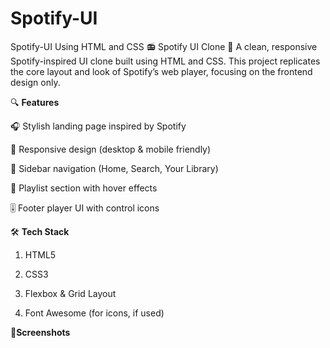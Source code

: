 # Spotify-UI
Spotify-UI Using HTML and CSS
📻 Spotify UI Clone 🎵
A clean, responsive Spotify-inspired UI clone built using HTML and CSS. This project replicates the core layout and look of Spotify’s web player, focusing on the frontend design only.

🔍 **Features**  

🎧 Stylish landing page inspired by Spotify

📱 Responsive design (desktop & mobile friendly)

🎵 Sidebar navigation (Home, Search, Your Library)

📂 Playlist section with hover effects

🎚️ Footer player UI with control icons

🛠️ **Tech Stack**  

1) HTML5  

2) CSS3  

3) Flexbox & Grid Layout  

4) Font Awesome (for icons, if used)  

**📸Screenshots**  


